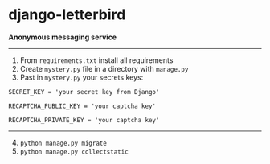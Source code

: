 # django-letterbird
**Anonymous messaging service**

****

1. From `requirements.txt` install all requirements
2. Create `mystery.py` file in a directory with `manage.py`
3. Past in `mystery.py` your secrets keys:

`SECRET_KEY = 'your secret key from Django'`

`RECAPTCHA_PUBLIC_KEY = 'your captcha key'`

`RECAPTCHA_PRIVATE_KEY = 'your captcha key'`

****

4. `python manage.py migrate`
5. `python manage.py collectstatic`
